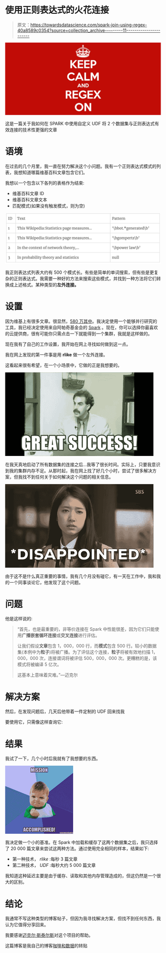 # 使用正则表达式的火花连接

> 原文：<https://towardsdatascience.com/spark-join-using-regex-40a8589c0354?source=collection_archive---------11----------------------->

![](img/440a96d24c5ac477c94309e3da0d5625.png)

这是一篇关于我如何在 SPARK 中使用自定义 UDF 将 2 个数据集与正则表达式有效连接的技术性更强的文章

# 语境

在过去的几个月里，我一直在努力解决这个小问题。我有一个正则表达式模式的列表，我想知道哪篇维基百科文章包含它们。

我想以一个包含以下各列的表格作为结束:

*   维基百科文章 ID
*   维基百科文章文本
*   匹配模式(如果没有触发模式，则为空)

![](img/e83088bb9de2ea8e71f8c61710d89c1e.png)

我正则表达式列表大约有 500 个模式长。有些是简单的单词搜索，但有些是更复杂的正则表达式。我需要一种好的方法来搜索这些模式，并找到一种方法将它们转换成上述格式。某种类型的**左外连接。**

# 设置

因为维基上有很多文章。很显然，[580 万其中](https://en.wikipedia.org/wiki/Wikipedia:Size_of_Wikipedia)。我决定使用一个能够并行研究的工具，我已经决定使用来自阿帕奇基金会的 [Spark](https://spark.apache.org/) 。现在，你可以选择你最喜欢的云提供商，很有可能你只需点击一下就能得到一个集群，我就是这样做的。

现在我有了自己的工作设置，我开始在网上寻找如何做到这一点。

我在网上发现的第一件事是用 **rlike** 做一个左外连接。

这看起来很有希望，在一个小场景中，它做的正是我想要的。

![](img/461025d2c3673da5c11018f6ea3f05f6.png)

在我天真地启动了所有数据集的连接之后…我等了很长时间。实际上，只要我意识到我的集群内存不足。从那时起，我在网上找了好几个小时，尝试了很多解决方案，但我找不到任何关于如何解决这个问题的相关信息。

![](img/7c95d4c9f62235e102cdcf12cd18319e.png)

由于这不是什么真正重要的事情，我有几个月没有碰它，有一天在工作中，我和我的一个同事谈论它，他发现了这个问题。

# 问题

他是这样说的:

> “首先，也是最重要的，非等价连接在 Spark 中性能很差，因为它们只能使用**广播嵌套循环连接**或**交叉连接**进行评估。
> 
> 让我们假设**文章**包含 1，000，000 行，而**模式**包含 500 行。较小的数据集(本例中为**粒子**)将被广播。为了评估这个连接，**粒子**将被有效地扫描 1，000，000 次，连接谓词将被评估 500，000，000 次。更糟糕的是，该模式将被编译 5 亿次。
> 
> 这基本上意味着灾难。”—迈克尔

# 解决方案

然后，在发现问题后，几天后他带着一件定制的 UDF 回来找我

要使用它，只需像这样查询它:

# 结果

我试了一下，几个小时后我就有了我想要的东西。

![](img/f35b4a0421313374ff4360e1555c57d8.png)

我决定做一个小的基准。在 Spark 中加载和缓存了这两个数据集之后，我只选择了 20 000 篇文章来尝试这两种方法。通过使用完全相同的样本，结果如下:

*   第一种技术， *rlike* :每秒 3 篇文章
*   第二种技术， *UDF* :每秒大约 5 000 篇文章

我知道这种延迟主要是由于缓存、读取和其他内存管理造成的，但这仍然是一个很大的区别。

# 结论

我通常不写这种类型的博客帖子，但因为我寻找解决方案，但找不到任何东西，我认为它值得分享回来。

我要感谢[迈克尔·斯泰尔斯](https://www.linkedin.com/in/mstyles/)对这个项目的帮助。

这篇博客是我自己的博客[咖啡和数据](http://coffeeanddata.ca/spark-join-using-regex/)的转贴